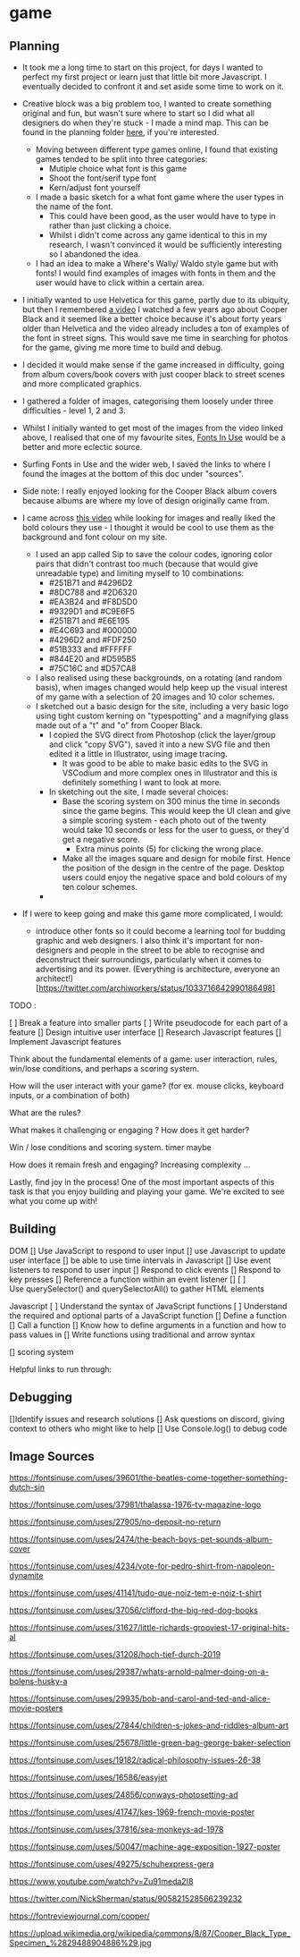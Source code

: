 # game

## Planning
- It took me a long time to start on this project, for days I wanted to perfect my first project or learn just that little bit more Javascript. I eventually decided to confront it and set aside some time to work on it.
- Creative block was a big problem too, I wanted to create something original and fun, but wasn't sure where to start so I did what all designers do when they're stuck - I made a mind map. This can be found in the planning folder [here](www.github.com), if you're interested. 
    - Moving between different type games online, I found that existing games tended to be split into three categories: 
      - Mutiple choice what font is this game 
      - Shoot the font/serif type font
      - Kern/adjust font yourself
  - I made a basic sketch for a what font game where the user types in the name of the font. 
    - This could have been good, as the user would have to type in rather than just clicking a choice. 
    - Whilst i didn't come across any game identical to this in my research, I wasn't convinced it would be sufficiently interesting so I abandoned the idea. 
  - I had an idea to make a Where's Wally/ Waldo style game but with fonts! I would find examples of images with fonts in them and the user would have to click within a certain area. 
- I initially wanted to use Helvetica for this game, partly due to its ubiquity, but then I remembered [a video](https://www.youtube.com/watch?v=Zu91meda2I8) I watched a few years ago about Cooper Black and it seemed like a better choice because it's about forty years older than Helvetica and the video already includes a ton of examples of the font in street signs. This would save me time in searching for photos for the game, giving me more time to build and debug. 
- I decided it would make sense if the game increased in difficulty, going from album covers/book covers with just cooper black to street scenes and more complicated graphics. 
- I gathered a folder of images, categorising them loosely under three difficulties - level 1, 2 and 3. 
- Whilst I initially wanted to get most of the images from the video linked above, I realised that one of my favourite sites, [Fonts In Use](https://fontsinuse.com/) would be a better and more eclectic source. 
- Surfing Fonts in Use and the wider web,  I saved the links to where I found the images at the bottom of this doc under "sources". 
- Side note: I really enjoyed looking for the Cooper Black album covers because albums are where my love of design originally came from.  
- I came across [this video](https://www.youtube.com/watch?v=zf988tNfMx4) while looking for images and really liked the bold colours they use - I thought it would be cool to use them as the background and font colour on my site. 
  - I used an app called Sip to save the colour codes, ignoring color pairs that didn't contrast too much (because that would give unreadable type) and limiting myself to 10 combinations: 
    - #251B71 and #4296D2
    - #8DC788 and #2D6320
    - #EA3B24 and #F8D5D0
    - #9329D1 and #C9E6F5
    - #251B71 and #E6E195
    - #E4C693 and #000000
    - #4296D2 and #FDF250
    - #51B333 and #FFFFFF
    - #844E20 and #D595B5
    - #75C16C and #D57CA8
  - I also realised using these backgrounds, on a rotating (and random basis), when images changed would help keep up the visual interest of my game with a selection of 20 images and 10 color schemes. 
  - I sketched out a basic design for the site, including a very basic logo using tight custom kerning on "typespotting" and a magnifying glass made out of a "t" and "o" from Cooper Black. 
    - I copied the SVG direct from Photoshop (click the layer/group and click "copy SVG"), saved it into a new SVG file and then edited it a little in Illustrator, using image tracing. 
      - It was good to be able to make basic edits to the SVG in VSCodium and more complex ones in Illustrator and this is definitely something I want to look at more. 
    - In sketching out the site, I made several choices: 
        - Base the scoring system on 300 minus the time in seconds since the game begins.  This would keep the UI clean and give a simple scoring system - each photo out of the twenty would take 10 seconds or less for the user to guess, or they'd get a negative score.
          - Extra minus points (5) for clicking the wrong place. 
        - Make all the images square and design for mobile first. Hence the position of the design in the centre of the page. Desktop users could enjoy the negative space and bold colours of my ten colour schemes.
    - 
  

- If I were to keep going and make this game more complicated, I would:
  - introduce other fonts so it could become a learning tool for budding graphic and web designers. I also think it's important for non-designers and people in the street to be able to recognise and deconstruct their surroundings, particularly when it comes to advertising and its power. (Everything is architecture, everyone an architect!)[https://twitter.com/archiworkers/status/1033716642990186498]


TODO : 

[ ] Break a feature into smaller parts
[ ] Write pseudocode for each part of a feature
[] Design intuitive user interface 
[] Research Javascript features 
[] Implement Javascript features 


Think about the fundamental elements of a game: user interaction, rules, win/lose conditions, and perhaps a scoring system.

How will the user interact with your game? (for ex. mouse clicks, keyboard inputs, or a combination of both)

What are the rules? 

What makes it challenging or engaging ? How does it get harder? 

Win / lose conditions and scoring system. timer maybe 

How does it remain fresh and engaging? Increasing complexity ...

Lastly, find joy in the process! One of the most important aspects of this task is that you enjoy building and playing your game. We're excited to see what you come up with!



 ## Building
DOM 
[] Use JavaScript to respond to user input
[] use Javascript to update user interface 
[] be able to use time intervals in Javascript 
[] Use event listeners to respond to user input 
[] Respond to click events 
[] Respond to key presses 
[] Reference a function within an event listener
[] [ ] Use querySelector() and querySelectorAll() to gather HTML elements

Javascript 
[ ] Understand the syntax of JavaScript functions
[ ] Understand the required and optional parts of a JavaScript function
[] Define a function
[] Call a function 
[] Know how to define arguments in a function and how to pass values in
[] Write functions using traditional and arrow syntax 

[] scoring system 



Helpful links to run through: 




 ## Debugging
 []Identify issues and research solutions 
 [] Ask questions on discord, giving context to others who might like to help 
 [] Use Console.log() to debug code 









## Image Sources 

https://fontsinuse.com/uses/39601/the-beatles-come-together-something-dutch-sin

https://fontsinuse.com/uses/37981/thalassa-1976-tv-magazine-logo

https://fontsinuse.com/uses/27905/no-deposit-no-return

https://fontsinuse.com/uses/2474/the-beach-boys-pet-sounds-album-cover

https://fontsinuse.com/uses/4234/vote-for-pedro-shirt-from-napoleon-dynamite

https://fontsinuse.com/uses/41141/tudo-que-noiz-tem-e-noiz-t-shirt

https://fontsinuse.com/uses/37056/clifford-the-big-red-dog-books

https://fontsinuse.com/uses/31627/little-richards-grooviest-17-original-hits-al

https://fontsinuse.com/uses/31208/hoch-tief-durch-2019

https://fontsinuse.com/uses/29387/whats-arnold-palmer-doing-on-a-bolens-husky-a

https://fontsinuse.com/uses/29935/bob-and-carol-and-ted-and-alice-movie-posters 

https://fontsinuse.com/uses/27844/children-s-jokes-and-riddles-album-art

https://fontsinuse.com/uses/25678/little-green-bag-george-baker-selection

https://fontsinuse.com/uses/19182/radical-philosophy-issues-26-38

https://fontsinuse.com/uses/16586/easyjet

https://fontsinuse.com/uses/24856/conways-photosetting-ad

https://fontsinuse.com/uses/41747/kes-1969-french-movie-poster

https://fontsinuse.com/uses/37816/sea-monkeys-ad-1978

https://fontsinuse.com/uses/50047/machine-age-exposition-1927-poster

https://fontsinuse.com/uses/49275/schuhexpress-gera

https://www.youtube.com/watch?v=Zu91meda2I8 

https://twitter.com/NickSherman/status/905821528566239232 

https://fontreviewjournal.com/cooper/


https://upload.wikimedia.org/wikipedia/commons/8/87/Cooper_Black_Type_Specimen_%2829488904886%29.jpg   